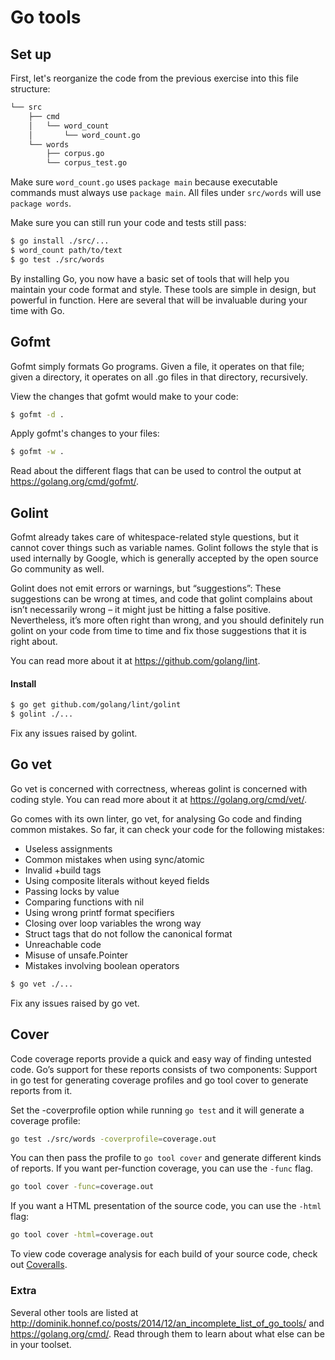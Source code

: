 # Go tools

## Set up

First, let's reorganize the code from the previous exercise into this file structure:

```bash
└── src
    ├── cmd
    │   └── word_count
    │       └── word_count.go
    └── words
        ├── corpus.go
        └── corpus_test.go
```

Make sure `word_count.go` uses `package main` because executable commands must always use `package main`. All files under `src/words` will use `package words`.

Make sure you can still run your code and tests still pass:
```bash
$ go install ./src/...
$ word_count path/to/text
$ go test ./src/words
```

By installing Go, you now have a basic set of tools that will help you maintain your code format and style. These tools are simple in design, but powerful in function. Here are several that will be invaluable during your time with Go.

## Gofmt

Gofmt simply formats Go programs. Given a file, it operates on that file; given a directory, it operates on all .go files in that directory, recursively.

View the changes that gofmt would make to your code:
```bash
$ gofmt -d .
```

Apply gofmt's changes to your files:
```bash
$ gofmt -w .
```

Read about the different flags that can be used to control the output at https://golang.org/cmd/gofmt/.

## Golint

Gofmt already takes care of whitespace-related style questions, but it cannot cover things such as variable names. Golint follows the style that is used internally by Google, which is generally accepted by the open source Go community as well.

Golint does not emit errors or warnings, but “suggestions”: These suggestions can be wrong at times, and code that golint complains about isn’t necessarily wrong – it might just be hitting a false positive. Nevertheless, it’s more often right than wrong, and you should definitely run golint on your code from time to time and fix those suggestions that it is right about.

You can read more about it at https://github.com/golang/lint.

#### Install
```bash
$ go get github.com/golang/lint/golint
$ golint ./...
```

Fix any issues raised by golint.

## Go vet

Go vet is concerned with correctness, whereas golint is concerned with coding style. You can read more about it at https://golang.org/cmd/vet/.

Go comes with its own linter, go vet, for analysing Go code and finding common mistakes. So far, it can check your code for the following mistakes:

* Useless assignments
* Common mistakes when using sync/atomic
* Invalid +build tags
* Using composite literals without keyed fields
* Passing locks by value
* Comparing functions with nil
* Using wrong printf format specifiers
* Closing over loop variables the wrong way
* Struct tags that do not follow the canonical format
* Unreachable code
* Misuse of unsafe.Pointer
* Mistakes involving boolean operators

```bash
$ go vet ./...
```

Fix any issues raised by go vet.

## Cover

Code coverage reports provide a quick and easy way of finding untested code. Go’s support for these reports consists of two components: Support in go test for generating coverage profiles and go tool cover to generate reports from it.

Set the -coverprofile option while running `go test` and it will generate a coverage profile:
```bash
go test ./src/words -coverprofile=coverage.out
```

You can then pass the profile to `go tool cover` and generate different kinds of reports. If you want per-function coverage, you can use the `-func` flag.
```bash
go tool cover -func=coverage.out
```

If you want a HTML presentation of the source code, you can use the `-html` flag:
```bash
go tool cover -html=coverage.out
```

To view code coverage analysis for each build of your source code, check out [Coveralls](https://coveralls.io/).

### Extra

Several other tools are listed at
http://dominik.honnef.co/posts/2014/12/an_incomplete_list_of_go_tools/ and https://golang.org/cmd/. Read through them to learn about what else can be in your toolset.

